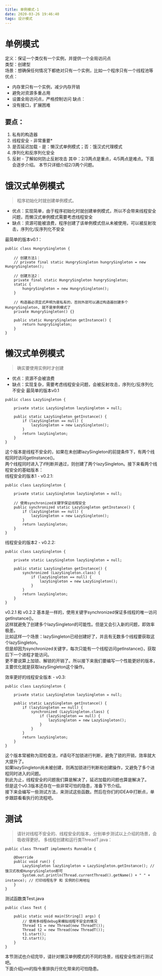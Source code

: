 ```yaml
---
title: 单例模式-1
date: 2020-03-26 19:46:40
tags: 设计模式
---
```

# 单例模式
定义：保证一个类仅有一个实例，并提供一个全局访问点  
类型：创建型  
场景：想确保任何情况下都绝对只有一个实例，比如一个程序只有一个线程池等  
优点：
* 内存里只有一个实例，减少内存开销
* 避免对资源多重占用
* 设置全局访问点，严格控制访问
缺点：
* 没有接口，扩展困难

## 要点：
1. 私有的构造器
2. 线程安全 - 非常重要*
3. 是否延迟加载 - 是：懒汉式单例模式；否：饿汉式代理模式
4. 序列化和反序列化安全
5. 反射 - 了解如何防止反射攻击
其中：2/3两点是重点，4/5两点是难点。下面会逐步介绍。
本节只详细介绍2/3两个问题。


# 饿汉式单例模式
> 程序初始化时就创建单例模式。  
* 优点：实现简单，由于程序初始化时就创建单例模式，所以不会带来线程安全问题，而懒汉式单例模式需要考虑线程安全
* 缺点：资源可能被浪费，程序创建了该单例模式但从未被使用，可以被反射攻击，序列化/反序列化不安全

最简单的版本v0.1：
```
public class HungrySingleton {

    // 创建方法1：
    // private final static HungrySingleton hungrySingleton = new HungrySingleton();

    // 创建方法2：
    private final static HungrySingleton hungrySingleton;
    static {
        hungrySingleton = new HungrySingleton();
    }
    
    // 构造器必须显式声明为是私有的，否则外部可以通过构造器创建多个HungrySingleton, 就不是单例模式了
    private HungrySingleton() {}

    public static HungrySingleton getInstance() {
        return hungrySingleton;
    }
}
```

# 懒汉式单例模式
> 确实要使用实例时才创建
* 优点：资源不会被浪费
* 缺点：实现复杂，需要考虑线程安全问题，会被反射攻击，序列化/反序列化不安全
最简单的版本v0.1
```
public class LazySingleton {

    private static LazySingleton lazySingleton = null;

    public static LazySingleton getInstance() {
        if (lazySingleton == null) {
            lazySingleton = new LazySingleton();
        }
        return lazySingleton;
    }
}
```
这个版本是线程不安全的，如果在未创建lazySingleton的前提条件下，有两个线程同时访问getInstance()。   
两个线程同时进入了if判断并通过，则创建了两个lazySingleton。接下来看两个线程安全的基础版本：   
线程安全的版本1 - v0.2.1:
```
public class LazySingleton {

    private static LazySingleton lazySingleton = null;

    // 使用synchronized关键字保证线程安全
    public synchronized static LazySingleton getInstance() {
        if (lazySingleton == null) {
            lazySingleton = new LazySingleton();
        }
        return lazySingleton;
    }
}
```
线程安全的版本2 - v0.2.2:
```
public class LazySingleton {

    private static LazySingleton lazySingleton = null;

    public static LazySingleton getInstance() {
        synchronized (LazySingleton.class) {
            if (lazySingleton == null) {
                lazySingleton = new LazySingleton();
            }
        }
        return lazySingleton;
    }
}
```
v0.2.1 和 v0.2.2 基本是一样的，使用关键字synchronized保证多线程的唯一访问getInstance()。  
这样就避免了创建多个lazySingleton的可能性。但是又会引入新的问题，即效率极差。   
比如这样一个场景：lazySingleton已经创建好了，并且有无数多个线程要获取这个lazySingleton。  
但是却因为synchronized关键字，每次只能有一个线程访问getInstance()，获取后下一个进程才能访问。  
更不要说算上加锁、解锁的开销了。所以接下来我们要编写一个性能更好的版本，主要优化就是获取lazySingleton这个操作。  

效率更好的线程安全版本 - v0.3:
```
public class LazySingleton {

    private static LazySingleton lazySingleton = null;

    public static LazySingleton getInstance() {
        if (lazySingleton == null) {
            synchronized (LazySingleton.class) {
                if (lazySingleton == null) {
                    lazySingleton = new LazySingleton();
                }
            }
        }
        return lazySingleton;
    }
}
```
这个版本常被称为双检查法，if语句不加锁进行判断，避免了锁的开销，效率就大大提升了。  
如果lazySingleton尚未被创建，则再加锁进行判断和创建操作，又避免了多个进程同时进入的问题。  
到此为止，线程安全的问题我们算是解决了，延迟加载的问题也算是解决了。  
但是这个v0.3版本还存在一些非常可怕的隐患，准备下节介绍。  
接下来会编写一些测试方法，来测试这些函数。然后在你们的IDEA中打断点，单步跟踪看看执行的流程吧。

# 测试
> 请针对线程不安全的、线程安全的版本，分别单步测试以上介绍的场景，会吸收得更好。
多线程创建和运行类ThreadT.java：
```
public class ThreadT implements Runnable {
    
    @Override
    public void run() {
        LazySingleton lazySingleton = LazySingleton.getInstance(); // 饿汉式改成HungrySingleton即可
        System.out.println(Thread.currentThread().getName() + " " + instance); // 打印线程名字 和 实例的引用地址
    }
}
```
测试函数类Test.java
```
public class Test {

    public static void main(String[] args) {
        // 使用多线程debug来模拟线程不安全的情况
        Thread t1 = new Thread(new ThreadT());
        Thread t2 = new Thread(new ThreadT());
        t1.start();
        t2.start();
    }
}
```

本节测试也介绍完毕，请针对懒汉单例模式的不同的场景，线程安全性进行测试吧。  
下面介绍jvm的指令重排执行优化带来的可怕隐患。